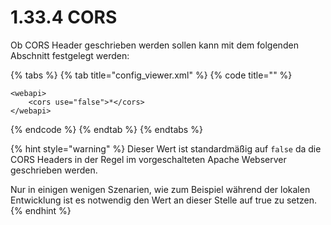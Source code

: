 # 1.33.4 CORS

Ob CORS Header geschrieben werden sollen kann mit dem folgenden Abschnitt festgelegt werden:

{% tabs %}
{% tab title="config\_viewer.xml" %}
{% code title="" %}
```markup
<webapi>
    <cors use="false">*</cors>
</webapi>
```
{% endcode %}
{% endtab %}
{% endtabs %}

{% hint style="warning" %}
Dieser Wert ist standardmäßig auf `false` da die CORS Headers in der Regel im vorgeschalteten Apache Webserver geschrieben werden.

Nur in einigen wenigen Szenarien, wie zum Beispiel während der lokalen Entwicklung ist es notwendig den Wert an dieser Stelle auf true zu setzen.
{% endhint %}

